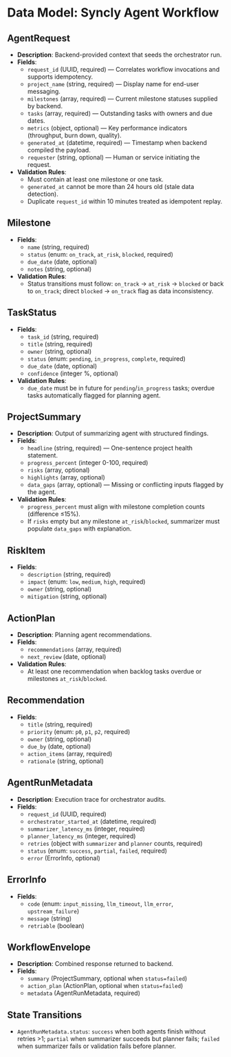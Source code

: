 # Data Model: Syncly Agent Workflow

## AgentRequest
- **Description**: Backend-provided context that seeds the orchestrator run.
- **Fields**:
  - `request_id` (UUID, required) — Correlates workflow invocations and supports idempotency.
  - `project_name` (string, required) — Display name for end-user messaging.
  - `milestones` (array<Milestone>, required) — Current milestone statuses supplied by backend.
  - `tasks` (array<TaskStatus>, required) — Outstanding tasks with owners and due dates.
  - `metrics` (object, optional) — Key performance indicators (throughput, burn down, quality).
  - `generated_at` (datetime, required) — Timestamp when backend compiled the payload.
  - `requester` (string, optional) — Human or service initiating the request.
- **Validation Rules**:
  - Must contain at least one milestone or one task.
  - `generated_at` cannot be more than 24 hours old (stale data detection).
  - Duplicate `request_id` within 10 minutes treated as idempotent replay.

## Milestone
- **Fields**:
  - `name` (string, required)
  - `status` (enum: `on_track`, `at_risk`, `blocked`, required)
  - `due_date` (date, optional)
  - `notes` (string, optional)
- **Validation Rules**:
  - Status transitions must follow: `on_track` → `at_risk` → `blocked` or back to `on_track`; direct `blocked` → `on_track` flag as data inconsistency.

## TaskStatus
- **Fields**:
  - `task_id` (string, required)
  - `title` (string, required)
  - `owner` (string, optional)
  - `status` (enum: `pending`, `in_progress`, `complete`, required)
  - `due_date` (date, optional)
  - `confidence` (integer %, optional)
- **Validation Rules**:
  - `due_date` must be in future for `pending`/`in_progress` tasks; overdue tasks automatically flagged for planning agent.

## ProjectSummary
- **Description**: Output of summarizing agent with structured findings.
- **Fields**:
  - `headline` (string, required) — One-sentence project health statement.
  - `progress_percent` (integer 0-100, required)
  - `risks` (array<RiskItem>, optional)
  - `highlights` (array<string>, optional)
  - `data_gaps` (array<string>, optional) — Missing or conflicting inputs flagged by the agent.
- **Validation Rules**:
  - `progress_percent` must align with milestone completion counts (difference ≤15%).
  - If `risks` empty but any milestone `at_risk`/`blocked`, summarizer must populate `data_gaps` with explanation.

## RiskItem
- **Fields**:
  - `description` (string, required)
  - `impact` (enum: `low`, `medium`, `high`, required)
  - `owner` (string, optional)
  - `mitigation` (string, optional)

## ActionPlan
- **Description**: Planning agent recommendations.
- **Fields**:
  - `recommendations` (array<Recommendation>, required)
  - `next_review` (date, optional)
- **Validation Rules**:
  - At least one recommendation when backlog tasks overdue or milestones `at_risk`/`blocked`.

## Recommendation
- **Fields**:
  - `title` (string, required)
  - `priority` (enum: `p0`, `p1`, `p2`, required)
  - `owner` (string, optional)
  - `due_by` (date, optional)
  - `action_items` (array<string>, required)
  - `rationale` (string, optional)

## AgentRunMetadata
- **Description**: Execution trace for orchestrator audits.
- **Fields**:
  - `request_id` (UUID, required)
  - `orchestrator_started_at` (datetime, required)
  - `summarizer_latency_ms` (integer, required)
  - `planner_latency_ms` (integer, required)
  - `retries` (object with `summarizer` and `planner` counts, required)
  - `status` (enum: `success`, `partial`, `failed`, required)
  - `error` (ErrorInfo, optional)

## ErrorInfo
- **Fields**:
  - `code` (enum: `input_missing`, `llm_timeout`, `llm_error`, `upstream_failure`)
  - `message` (string)
  - `retriable` (boolean)

## WorkflowEnvelope
- **Description**: Combined response returned to backend.
- **Fields**:
  - `summary` (ProjectSummary, optional when `status=failed`)
  - `action_plan` (ActionPlan, optional when `status=failed`)
  - `metadata` (AgentRunMetadata, required)

## State Transitions
- `AgentRunMetadata.status`: `success` when both agents finish without retries >1; `partial` when summarizer succeeds but planner fails; `failed` when summarizer fails or validation fails before planner.
